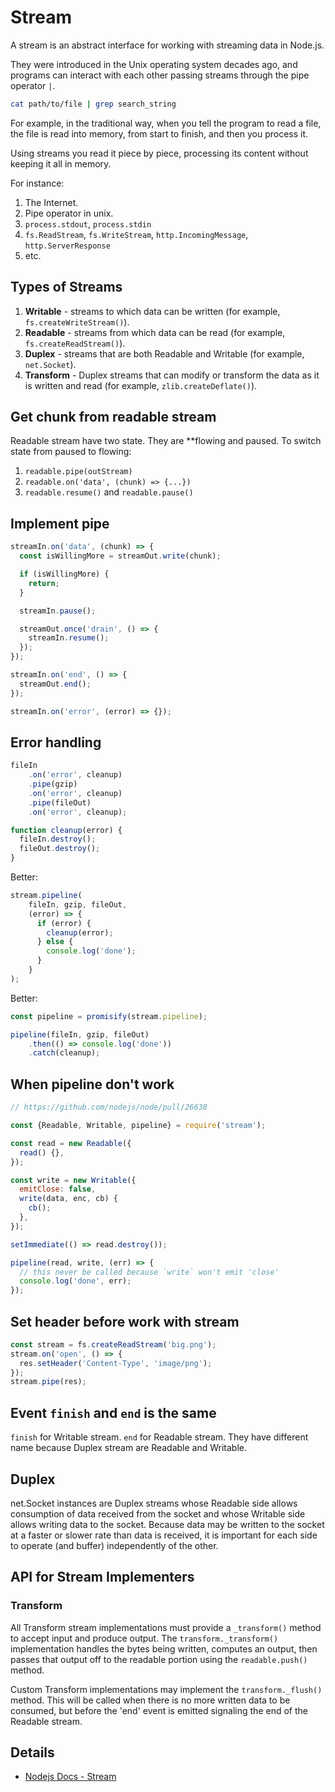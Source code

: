 # Stream

A stream is an abstract interface for working with streaming data in Node.js.

They were introduced in the Unix operating system decades ago, and programs can interact with each
other passing streams through the pipe operator `|`.

```sh
cat path/to/file | grep search_string
```

For example, in the traditional way, when you tell the program to read a file, the file is read into
memory, from start to finish, and then you process it.

Using streams you read it piece by piece, processing its content without keeping it all in memory.

For instance:

1. The Internet.
2. Pipe operator in unix.
3. `process.stdout`, `process.stdin`
4. `fs.ReadStream`, `fs.WriteStream`, `http.IncomingMessage`, `http.ServerResponse`
5. etc.

## Types of Streams

1. **Writable** - streams to which data can be written (for example, `fs.createWriteStream()`).
2. **Readable** - streams from which data can be read (for example, `fs.createReadStream()`).
3. **Duplex** - streams that are both Readable and Writable (for example, `net.Socket`).
4. **Transform** - Duplex streams that can modify or transform the data as it is written and read
  (for example, `zlib.createDeflate()`).

## Get chunk from readable stream

Readable stream have two state. They are **flowing and paused. To switch state from paused to flowing:

1. `readable.pipe(outStream)`
2. `readable.on('data', (chunk) => {...})`
3. `readable.resume()` and `readable.pause()`

## Implement pipe

```js
streamIn.on('data', (chunk) => {
  const isWillingMore = streamOut.write(chunk);

  if (isWillingMore) {
    return;
  }

  streamIn.pause();

  streamOut.once('drain', () => {
    streamIn.resume();
  });
});

streamIn.on('end', () => {
  streamOut.end();
});

streamIn.on('error', (error) => {});
```

## Error handling

```js
fileIn
    .on('error', cleanup)
    .pipe(gzip)
    .on('error', cleanup)
    .pipe(fileOut)
    .on('error', cleanup);

function cleanup(error) {
  fileIn.destroy();
  fileOut.destroy();
}
```

Better:

```js
stream.pipeline(
    fileIn, gzip, fileOut,
    (error) => {
      if (error) {
        cleanup(error);
      } else {
        console.log('done');
      }
    }
);
```

Better:

```js
const pipeline = promisify(stream.pipeline);

pipeline(fileIn, gzip, fileOut)
    .then(() => console.log('done'))
    .catch(cleanup);
```

## When pipeline don't work

```js
// https://github.com/nodejs/node/pull/26638

const {Readable, Writable, pipeline} = require('stream');

const read = new Readable({
  read() {},
});

const write = new Writable({
  emitClose: false,
  write(data, enc, cb) {
    cb();
  },
});

setImmediate(() => read.destroy());

pipeline(read, write, (err) => {
  // this never be called because `write` won't emit 'close'
  console.log('done', err);
});
```

## Set header before work with stream

```js
const stream = fs.createReadStream('big.png');
stream.on('open', () => {
  res.setHeader('Content-Type', 'image/png');
});
stream.pipe(res);
```

## Event `finish` and `end` is the same

`finish` for Writable stream. `end` for Readable stream. They have different name because Duplex
stream are Readable and Writable.

## Duplex

net.Socket instances are Duplex streams whose Readable side allows consumption of data received from
the socket and whose Writable side allows writing data to the socket. Because data may be written to
the socket at a faster or slower rate than data is received, it is important for each side to
operate (and buffer) independently of the other.

## API for Stream Implementers

### Transform

All Transform stream implementations must provide a `_transform()` method to accept input and
produce output. The `transform._transform()` implementation handles the bytes being written, computes
an output, then passes that output off to the readable portion using the `readable.push()` method.

Custom Transform implementations may implement the `transform._flush()` method. This will be called
when there is no more written data to be consumed, but before the 'end' event is emitted signaling
the end of the Readable stream.

## Details

- [Nodejs Docs - Stream](https://nodejs.org/dist/latest/docs/api/stream.html)
